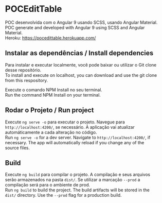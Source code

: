 # POCEditTable

POC desenvolvida com o Angular 9 usando SCSS, usando Angular Material. <br />
POC generate and developed with Angular 9 using SCSS and Angular Material. <br />
Heroku: https://pocedittable.herokuapp.com/

## Instalar as dependências / Install dependencies

Para instalar e executar localmente, você pode baixar ou utilizar o Git clone desse repositório. <br />
To install and execute on localhost, you can download and use the git clone from this respository.

Execute o comando NPM Install no seu terminal. <br />
Run the command NPM Install on your terminal.

## Rodar o Projeto / Run project

Execute `ng serve -o` para executar o projeto. Navegue para `http://localhost:4200/`, se necessário. A aplicação vai atualizar automáticamente a cada alteração no código. <br />
Run `ng serve -o` for a dev server. Navigate to `http://localhost:4200/`, if necessary. The app will automatically reload if you change any of the source files.

## Build

Execute `ng build` para compilar o projeto. A compilação e seus arquivos serão armazenados na pasta `dist/`. Se utilizar a marcação `--prod` a compilação será para o ambiente de prod. <br />
Run `ng build` to build the project. The build artifacts will be stored in the `dist/` directory. Use the `--prod` flag for a production build.
